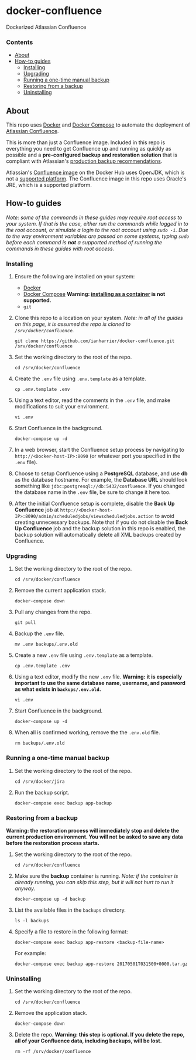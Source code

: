 # docker-confluence

Dockerized Atlassian Confluence

### Contents

* [About](#about)
* [How-to guides](#how-to-guides)
    * [Installing](#installing)
    * [Upgrading](#upgrading)
    * [Running a one-time manual backup](#running-a-one-time-manual-backup)
    * [Restoring from a backup](#restoring-from-a-backup)
    * [Uninstalling](#uninstalling)

## About

This repo uses [Docker](https://www.docker.com) and [Docker Compose](https://docs.docker.com/compose/) to automate the deployment of [Atlassian Confluence](https://www.atlassian.com/software/confluence).

This is more than just a Confluence image. Included in this repo is everything you need to get Confluence up and running as quickly as possible and a **pre-configured backup and restoration solution** that is compliant with Atlassian's [production backup recommendations](https://confluence.atlassian.com/doc/production-backup-strategy-38797389.html).

Atlassian's [Confluence image](https://hub.docker.com/r/atlassian/confluence-server/) on the Docker Hub uses OpenJDK, which is not a [supported platform](https://confluence.atlassian.com/doc/supported-platforms-207488198.html). The Confluence image in this repo uses Oracle's JRE, which is a supported platform.

## How-to guides

*Note: some of the commands in these guides may require root access to your system. If that is the case, either run the commands while logged in to the root account, or simulate a login to the root account using `sudo -i`. Due to the way environment variables are passed on some systems, typing `sudo` before each command is __not__ a supported method of running the commands in these guides with root access.*

### Installing

1. Ensure the following are installed on your system:

    * [Docker](https://docs.docker.com/engine/installation/)
    * [Docker Compose](https://docs.docker.com/compose/install/) **Warning: [installing as a container](https://docs.docker.com/compose/install/#install-as-a-container) is not supported.**
    * `git`

2. Clone this repo to a location on your system. *Note: in all of the guides on this page, it is assumed the repo is cloned to `/srv/docker/confluence`.*

    ```shell
    git clone https://github.com/ianharrier/docker-confluence.git /srv/docker/confluence
    ```

3. Set the working directory to the root of the repo.

    ```shell
    cd /srv/docker/confluence
    ```

4. Create the `.env` file using `.env.template` as a template.

    ```shell
    cp .env.template .env
    ```

5. Using a text editor, read the comments in the `.env` file, and make modifications to suit your environment.

    ```shell
    vi .env
    ```

6. Start Confluence in the background.

    ```shell
    docker-compose up -d
    ```

7. In a web browser, start the Confluence setup process by navigating to `http://<Docker-host-IP>:8090` (or whatever port you specified in the `.env` file).

8. Choose to setup Confluence using a **PostgreSQL** database, and use **db** as the database hostname. For example, the **Database URL** should look something like `jdbc:postgresql://db:5432/confluence`. If you changed the database name in the `.env` file, be sure to change it here too.

9. After the initial Confluence setup is complete, disable the **Back Up Confluence** job at `http://<Docker-host-IP>:8090/admin/scheduledjobs/viewscheduledjobs.action` to avoid creating unnecessary backups. Note that if you do not disable the **Back Up Confluence** job and the backup solution in this repo is enabled, the backup solution will automatically delete all XML backups created by Confluence.

### Upgrading

1. Set the working directory to the root of the repo.

    ```shell
    cd /srv/docker/confluence
    ```

2. Remove the current application stack.

    ```shell
    docker-compose down
    ```

3. Pull any changes from the repo.

    ```shell
    git pull
    ```

4. Backup the `.env` file.

    ```shell
    mv .env backups/.env.old
    ```

5. Create a new `.env` file using `.env.template` as a template.

    ```shell
    cp .env.template .env
    ```

6. Using a text editor, modify the new `.env` file. **Warning: it is especially important to use the same database name, username, and password as what exists in `backups/.env.old`.**

    ```shell
    vi .env
    ```

7. Start Confluence in the background.

    ```shell
    docker-compose up -d
    ```

8. When all is confirmed working, remove the the `.env.old` file.

    ```shell
    rm backups/.env.old
    ```

### Running a one-time manual backup

1. Set the working directory to the root of the repo.

    ```shell
    cd /srv/docker/jira
    ```

2. Run the backup script.

    ```shell
    docker-compose exec backup app-backup
    ```

### Restoring from a backup

**Warning: the restoration process will immediately stop and delete the current production environment. You will not be asked to save any data before the restoration process starts.**

1. Set the working directory to the root of the repo.

    ```shell
    cd /srv/docker/confluence
    ```

2. Make sure the **backup** container is running. *Note: if the container is already running, you can skip this step, but it will not hurt to run it anyway.*

    ```shell
    docker-compose up -d backup
    ```

3. List the available files in the `backups` directory.

    ```shell
    ls -l backups
    ```

4. Specify a file to restore in the following format:

    ```shell
    docker-compose exec backup app-restore <backup-file-name>
    ```

    For example:

    ```shell
    docker-compose exec backup app-restore 20170501T031500+0000.tar.gz
    ```

### Uninstalling

1. Set the working directory to the root of the repo.

    ```shell
    cd /srv/docker/confluence
    ```

2. Remove the application stack.

    ```shell
    docker-compose down
    ```

3. Delete the repo. **Warning: this step is optional. If you delete the repo, all of your Confluence data, including backups, will be lost.**

    ```shell
    rm -rf /srv/docker/confluence
    ```

